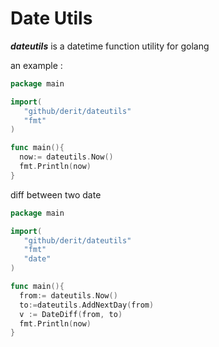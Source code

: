 # Date Utils

**_dateutils_** is a datetime function utility for golang

an example :

```go
package main

import(
   "github/derit/dateutils"
   "fmt"
)

func main(){ 
  now:= dateutils.Now()
  fmt.Println(now)
}

```

diff between two date

```go
package main

import(
   "github/derit/dateutils"
   "fmt"
   "date"
)

func main(){ 
  from:= dateutils.Now()
  to:=dateutils.AddNextDay(from)
  v := DateDiff(from, to)
  fmt.Println(now)
}

```
